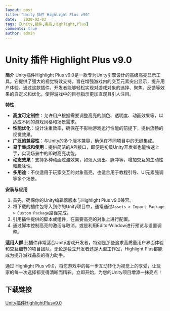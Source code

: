 ```yaml
---
layout: post
title: "Unity 插件 Highlight Plus v90"
date:   2020-02-03
tags: [Unity,插件,高亮,Highlight,Plus]
comments: true
author: admin
---
```

# Unity 插件 Highlight Plus v9.0

**简介**
Unity插件Highlight Plus v9.0是一款专为Unity引擎设计的高级高亮显示工具。它提供了强大的视觉特效支持，旨在增强游戏内的交互元素突出显示，提升用户体验。通过这款插件，开发者能够轻松实现对游戏对象的选择、聚焦、反馈等效果的自定义和优化，使得游戏中的目标指示更加直观且引人注目。

**特性**

- **高度可定制性**：允许用户根据需要调整高亮的颜色、透明度、动画效果等，以适应不同的游戏风格和场景需求。
- **性能优化**：设计注重效率，确保在不影响游戏运行性能的前提下，提供流畅的视觉效果。
- **广泛的兼容性**：与Unity的多个版本兼容，确保在不同项目中的无缝集成。
- **易于集成和使用**：提供简洁的API接口，即便是初级Unity开发者也能快速上手，实现场景中的即时高亮功能。
- **动态效果**：支持多种动画过渡效果，如淡入淡出、脉冲等，增加交互的生动性和趣味性。
- **多用途**：不仅适用于玩家交互的对象高亮，也适合用于教程引导、UI元素强调等多个场景。

**安装与应用**
1. 首先，确保你的Unity编辑器版本与Highlight Plus v9.0兼容。
2. 将下载的插件包导入到你的Unity项目中，通常通过`Assets > Import Package > Custom Package`路径完成。
3. 引用插件提供的脚本或组件，在需要高亮的对象上进行配置。
4. 通过脚本控制高亮的激活与取消，或是利用EditorWindow进行预览与设置调整。

**适用人群**
此插件非常适合Unity游戏开发者，特别是那些追求高质量用户界面体验和交互细节的项目团队。无论是独立开发者还是大型工作室，Highlight Plus都能成为提升游戏品质的得力助手。

通过 Highlight Plus v9.0，将您游戏中的每一步互动转化为视觉上的享受，让玩家的每一次选择都变得清晰而精彩。立即开始，为您的Unity项目增添一抹亮点！

## 下载链接

[Unity插件HighlightPlusv9.0](https://pan.quark.cn/s/6c7945df9b78)